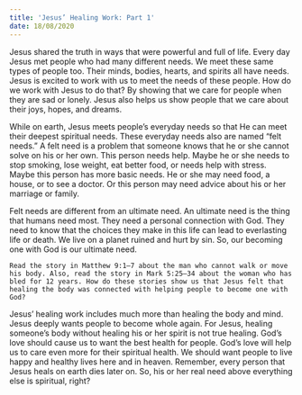 ```yaml
---
title: 'Jesus’ Healing Work: Part 1'
date: 18/08/2020
---
```


Jesus shared the truth in ways that were powerful and full of life. Every day Jesus met people who had many different needs. We meet these same types of people too. Their minds, bodies, hearts, and spirits all have needs. Jesus is excited to work with us to meet the needs of these people. How do we work with Jesus to do that? By showing that we care for people when they are sad or lonely. Jesus also helps us show people that we care about their joys, hopes, and dreams.

While on earth, Jesus meets people’s everyday needs so that He can meet their deepest spiritual needs. These everyday needs also are named “felt needs.” A felt need is a problem that someone knows that he or she cannot solve on his or her own. This person needs help. Maybe he or she needs to stop smoking, lose weight, eat better food, or needs help with stress. Maybe this person has more basic needs. He or she may need food, a house, or to see a doctor. Or this person may need advice about his or her marriage or family.

Felt needs are different from an ultimate need. An ultimate need is the thing that humans need most. They need a personal connection with God. They need to know that the choices they make in this life can lead to everlasting life or death. We live on a planet ruined and hurt by sin. So, our becoming one with God is our ultimate need.

`Read the story in Matthew 9:1–7 about the man who cannot walk or move his body. Also, read the story in Mark 5:25–34 about the woman who has bled for 12 years. How do these stories show us that Jesus felt that healing the body was connected with helping people to become one with God?`

Jesus’ healing work includes much more than healing the body and mind. Jesus deeply wants people to become whole again. For Jesus, healing someone’s body without healing his or her spirit is not true healing. God’s love should cause us to want the best health for people. God’s love will help us to care even more for their spiritual health. We should want people to live happy and healthy lives here and in heaven. Remember, every person that Jesus heals on earth dies later on. So, his or her real need above everything else is spiritual, right?
